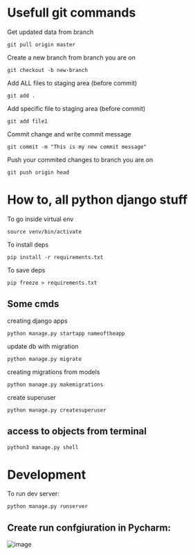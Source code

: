 
# Usefull git commands
Get updated data from branch
```
git pull origin master
```

Create a new branch from branch you are on
```
git checkout -b new-branch
```

Add ALL files to staging area (before commit)
```
git add .
```

Add specific file to staging area (before commit)
```
git add file1
```

Commit change and write commit message
```
git commit -m "This is my new commit message"
```

Push your commited changes to branch you are on
```
git push origin head
```

# How to, all python django stuff
To go inside virtual env
```
source venv/bin/activate
```

To install deps
```
pip install -r requirements.txt
```

To save deps
```
pip freeze > requirements.txt
```


## Some cmds


creating django apps
```
python manage.py startapp nameoftheapp
```

update db with migration
```
python manage.py migrate
```

creating migrations from models
```
python manage.py makemigrations
```

create superuser
```
python manage.py createsuperuser
```


## access to objects from terminal
```
python3 manage.py shell
```


# Development
To run dev server:
```
python manage.py runserver
```

## Create run confgiuration in Pycharm:
![image](https://user-images.githubusercontent.com/8228270/142775105-2946b706-27f2-4ca9-a867-8a18916bb9f7.png)
